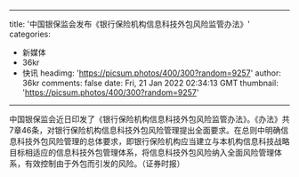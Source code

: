
---
title: '中国银保监会发布《银行保险机构信息科技外包风险监管办法》'
categories: 
 - 新媒体
 - 36kr
 - 快讯
headimg: 'https://picsum.photos/400/300?random=9257'
author: 36kr
comments: false
date: Fri, 21 Jan 2022 02:34:13 GMT
thumbnail: 'https://picsum.photos/400/300?random=9257'
---

<div>   
中国银保监会近日印发了《银行保险机构信息科技外包风险监管办法》。《办法》共7章46条，对银行保险机构信息科技外包风险管理提出全面要求。在总则中明确信息科技外包风险管理的总体要求，即银行保险机构应当建立与本机构信息科技战略目标相适应的信息科技外包管理体系，将信息科技外包风险纳入全面风险管理体系，有效控制由于外包而引发的风险。（证券时报）  
</div>
            